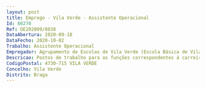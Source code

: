 ```yaml
--- 
layout: post
title: Emprego - Vila Verde - Assistente Operacional
Id: 80270
Ref: OE202009/0838
DataAbertura: 2020-09-18
DataFecho: 2020-10-02
Trabalho: Assistente Operacional
Empregador: Agrupamento de Escolas de Vila Verde (Escola Básica de Vila Verde - Sede)
Descricao: Postos de trabalho para as funções correspondentes à carreira e categoria de assistente operacional deste Agrupamento de Escolas de Vila Verde, na modalidade de contrato a termo resolutivo para a carreira e categoria de assistente operacional, tendo em vista a constituição de reserva de recrutamento, para assegurar necessidades transitórias, nos termos do artigo 32 da Portaria n.º 125 A 2019, de 30 de abril.
CodigoPostal: 4730-715 VILA VERDE
Concelho: Vila Verde
Distrito: Braga
--- 
```

